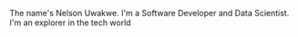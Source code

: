 The name's Nelson Uwakwe. I'm a Software Developer and Data Scientist. I'm an explorer in the tech world